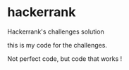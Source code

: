 # hackerrank
Hackerrank's challenges solution 

this is my code for the challenges.

Not perfect code, but code that works ! 
